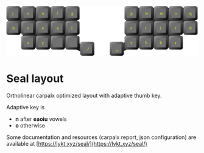 ![Seal layout](layout.svg)

# Seal layout

Ortholinear carpalx optimized layout with adaptive thumb key.

Adaptive key is
 * **n** after **eaoiu** vowels
 * **o** otherwise

Some documentation and resources (carpalx report, json configuration) are available at [https://lykt.xyz/seal/](https://lykt.xyz/seal/)
